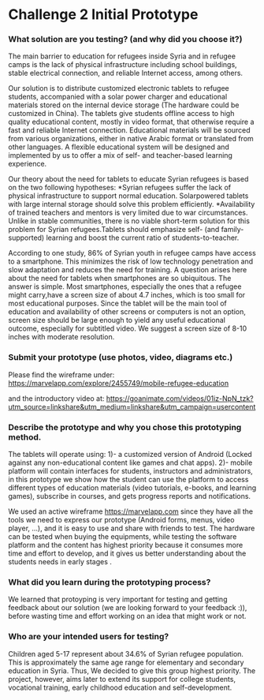 # Challenge 2 Initial Prototype

### What solution are you testing? (and why did you choose it?)

The main barrier to education for refugees inside Syria and in refugee camps is the lack of physical infrastructure including school buildings, stable electrical connection, and reliable Internet access, among others.

Our solution is to distribute customized electronic tablets to refugee students, accompanied with a solar power charger and educational materials stored on the internal device storage (The hardware could be customized in China).
The tablets give students offline access to high quality educational content, mostly in video format, that otherwise require a fast and reliable Internet connection.
Educational materials will be sourced from various organizations, either in native Arabic format or translated from other languages.
A flexible educational system will be designed and implemented by us to offer a mix of self- and teacher-based learning experience.

Our theory about the need for tablets to educate Syrian refugees is based on the two following hypotheses:
*Syrian refugees suffer the lack of physical infrastructure to support normal education. Solarpowered tablets with large internal storage should solve this problem efficiently.
*Availability of trained teachers and mentors is very limited due to war circumstances. Unlike in stable communities, there is no viable short-term
solution for this problem for Syrian refugees.Tablets should emphasize self- (and family-supported) learning and boost the current ratio of students-to-teacher. 

According to one study, 86% of Syrian youth in refugee camps have access to a smartphone.
This minimizes the risk of low technology penetration and slow adaptation and reduces the need for training.
A question arises here about the need for tablets when smartphones are so ubiquitous. The answer is simple. Most smartphones, especially the ones that a refugee might carry,have a screen size of about 4.7 inches, which is too small for most educational purposes. Since the tablet will be the main tool of education and availability of other screens or computers is not an option, screen size should be large enough to yield any useful educational outcome, especially for subtitled video.
We suggest a screen size of 8-10 inches with moderate resolution.


### Submit your prototype (use photos, video, diagrams etc.)

Please find the wireframe under:
https://marvelapp.com/explore/2455749/mobile-refugee-education

and the introductory video at:
https://goanimate.com/videos/01iz-NpN_tzk?utm_source=linkshare&utm_medium=linkshare&utm_campaign=usercontent

### Describe the prototype and why you chose this prototyping method. 

The tablets will operate using:
1)- a customized version of Android (Locked against any non-educational content like games and chat apps).
2)- mobile platform will contain interfaces for students, instructors and administrators, in this prototype we show how the student can use the platform to access different types of education materials (video tutorials, e-books, and learning games), subscribe in courses, and gets progress reports and notifications.

We used an active wireframe  https://marvelapp.com since they have all the tools we need to express our prototype (Android forms, menus, video player, ...), and it is easy to use and share with friends to test. 
The hardware can be tested when buying the equipments, while testing the software platform and the content has highest priority because it consumes more time and effort to develop, and it gives us better understanding about the students needs in early stages .

### What did you learn during the prototyping process?

We learned that protoyping is very important for testing and getting feedback about our solution (we are looking forward to your feedback :)), before wasting time and effort working on an idea that might work or not.

### Who are your intended users for testing?
Children aged 5-17 represent about 34.6% of Syrian refugee population.
This is approximately the same age range for elementary and secondary education in Syria. Thus, We decided to give this group highest priority.
The project, however, aims later to extend its support for college students, vocational training, early childhood education and self-development. 
